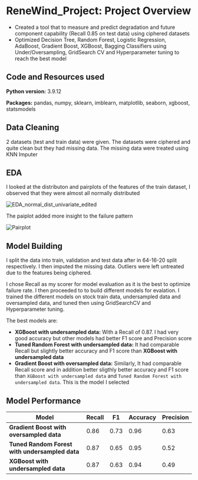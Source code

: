 # ReneWind_Project: Project Overview
* Created a tool that to measure and predict degradation and future component capability (Recall 0.85 on test data) using ciphered datasets
* Optimized Decision Tree, Random Forest, Logistic Regression, AdaBoost, Gradient Boost, XGBoost, Bagging Classifiers using Under/Oversampling, GridSearch CV and Hyperparameter tuning to reach the best model
## Code and Resources used
**Python version:** 3.9.12

**Packages:** pandas, numpy, sklearn, imblearn, matplotlib, seaborn, xgboost, statsmodels
## Data Cleaning
2 datasets (test and train data) were given. The datasets were ciphered and quite clean but they had missing data. The missing data were treated using KNN Imputer
## EDA
I looked at the distributon and pairplots of the features of the train dataset, I observed that they were almost all normally distributed

![EDA_normal_dist_univariate_edited](https://github.com/Ariyo347/ReneWind_Project/assets/113588909/bc7cf75d-0bba-4438-a676-00adde7211f1)


The paiplot added more insight to the failure pattern

![Pairplot](https://github.com/Ariyo347/ReneWind_Project/assets/113588909/79f74314-da86-4149-be73-aa6f5f8eb1df)

## Model Building
I split the data into train, validation and test data after in 64-16-20 split respectively. I then imputed the missing data. Outliers were left untreated due to the features being ciphered.

I chose Recall as my scorer for model evaluation as it is the best to optimize failure rate. I then proceeded to to build different models for evalation. I trained the different models on stock train data, undersampled data and oversampled data, and tuned then using GridSearchCV and Hyperparameter tuning. 

The best models are:
* **XGBoost with undersampled data:** With a Recall of 0.87. I had very good accuracy but other models had better F1 score and Precision score
* **Tuned Random Forest with undersampled data:** It had comparable Recall but slightly better accuracy and F1 score than **XGBoost with undersampled data**
* **Gradient Boost with oversampled data:** Similarly, It had comparable Recall score and in addition better sligthly better accuracy and F1 score than `XGBoost with undersampled data` and `Tuned Random Forest with undersampled data`. This is the model I selected

## Model Performance
| **Model** | Recall | F1 | Accuracy | Precision |
| ----------- | ----------- | ----------- | ----------- | ----------- |
| **Gradient Boost with oversampled data** | 0.86 |0.73 |0.96 |0.63 |
| **Tuned Random Forest with undersampled data** | 0.87 | 0.65 | 0.95 | 0.52 |
| **XGBoost with undersampled data** | 0.87 | 0.63 | 0.94 | 0.49 |
